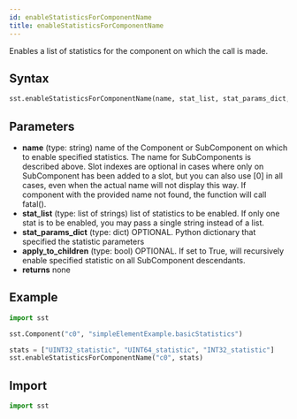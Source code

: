 ```yaml
---
id: enableStatisticsForComponentName
title: enableStatisticsForComponentName
---
```


<!---
SAND2022-6843 O
Source: sst-documentation/manuals/python
--->

Enables a list of statistics for the component on which the call is made. 

## Syntax
```python
sst.enableStatisticsForComponentName(name, stat_list, stat_params_dict, apply_to_children=False)
```

## Parameters
* **name** (type: string) name of the Component or SubComponent on which to enable specified statistics. The name for SubComponents is described above. Slot indexes are optional in cases where only on SubComponent has been added to a slot, but you can also use [0] in all cases, even when the actual name will not display this way. If component with the provided name not found, the function will call fatal(). 
* **stat_list** (type: list of strings) list of statistics to be enabled. If only one stat is to be enabled, you may pass a single string instead of a list. 
* **stat_params_dict** (type: dict) OPTIONAL. Python dictionary that specified the statistic parameters 
* **apply_to_children** (type: bool) OPTIONAL. If set to True, will recursively enable specified statistic on all SubComponent descendants. 
* **returns** none


## Example

```python
import sst

sst.Component("c0", "simpleElementExample.basicStatistics")

stats = ["UINT32_statistic", "UINT64_statistic", "INT32_statistic"]
sst.enableStatisticsForComponentName("c0", stats)
```

## Import
```python
import sst
```